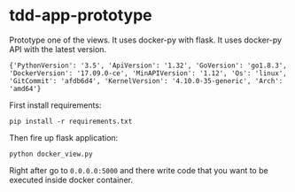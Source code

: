 # tdd-app-prototype
Prototype one of the views. It uses docker-py with flask. It uses docker-py API with the latest version.
```
{'PythonVersion': '3.5', 'ApiVersion': '1.32', 'GoVersion': 'go1.8.3', 'DockerVersion': '17.09.0-ce', 'MinAPIVersion': '1.12', 'Os': 'linux', 'GitCommit': 'afdb6d4', 'KernelVersion': '4.10.0-35-generic', 'Arch': 'amd64'}
```
First install requirements:
```
pip install -r requirements.txt
```
Then fire up flask application:
```
python docker_view.py
```
Right after go to `0.0.0.0:5000` and there write code that you want to be
executed inside docker container.

